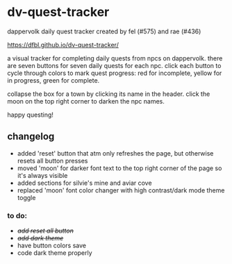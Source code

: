 # dv-quest-tracker
dappervolk daily quest tracker
created by fel (#575) and rae (#436)

https://dfbl.github.io/dv-quest-tracker/

a visual tracker for completing daily quests from npcs on dappervolk. there are seven buttons for seven daily quests for each npc. click each button to cycle through colors to mark quest progress: red for incomplete, yellow for in progress, green for complete.

collapse the box for a town by clicking its name in the header. click the moon on the top right corner to darken the npc names.

happy questing!

## changelog
- added 'reset' button that atm only refreshes the page, but otherwise resets all button presses
- moved 'moon' for darker font text to the top right corner of the page so it's always visible
- added sections for silvie's mine and aviar cove
- replaced 'moon' font color changer with high contrast/dark mode theme toggle

### to do:
- ~~*add reset all button*~~
- ~~*add dark theme*~~
- have button colors save
- code dark theme properly
